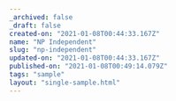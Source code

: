 ```yaml
---
_archived: false
_draft: false
created-on: "2021-01-08T00:44:33.167Z"
name: "NP Independent"
slug: "np-independent"
updated-on: "2021-01-08T00:44:33.167Z"
published-on: "2021-01-08T00:49:14.079Z"
tags: "sample"
layout: "single-sample.html"
---
```



